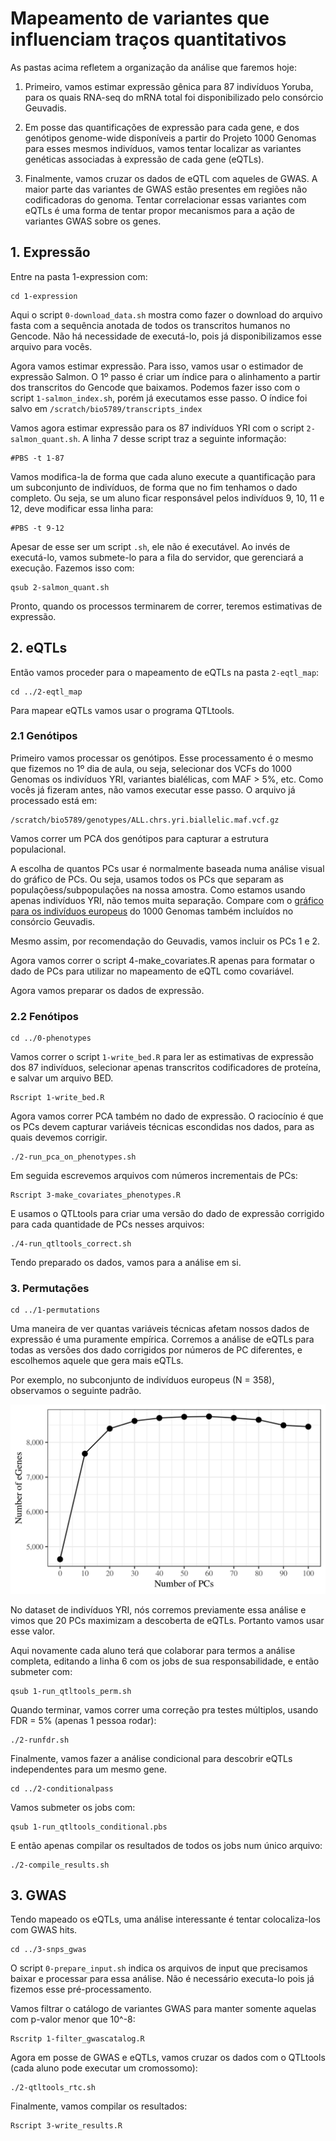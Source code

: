 # Mapeamento de variantes que influenciam traços quantitativos

As pastas acima refletem a organização da análise que faremos hoje:

1. Primeiro, vamos estimar expressão gênica para 87 indivíduos Yoruba, para os quais RNA-seq do mRNA total foi disponibilizado pelo consórcio Geuvadis.

2. Em posse das quantificações de expressão para cada gene, e dos genótipos genome-wide disponíveis a partir do Projeto 1000 Genomas para esses mesmos indivíduos, vamos tentar localizar as variantes genéticas associadas à expressão de cada gene (eQTLs).

3. Finalmente, vamos cruzar os dados de eQTL com aqueles de GWAS. A maior parte das variantes de GWAS estão presentes em regiões não codificadoras do genoma. Tentar correlacionar essas variantes com eQTLs é uma forma de tentar propor mecanismos para a ação de variantes GWAS sobre os genes.

## 1. Expressão

Entre na pasta 1-expression com:

```
cd 1-expression
```

Aqui o script `0-download_data.sh` mostra como fazer o download do arquivo fasta com a sequência anotada de todos os transcritos humanos no Gencode. Não há necessidade de executá-lo, pois já disponibilizamos esse arquivo para vocês.

Agora vamos estimar expressão. Para isso, vamos usar o estimador de expressão Salmon. O 1º passo é criar um índice para o alinhamento a partir dos transcritos do Gencode que baixamos. Podemos fazer isso com o script `1-salmon_index.sh`, porém já executamos esse passo. O índice foi salvo em `/scratch/bio5789/transcripts_index`

Vamos agora estimar expressão para os 87 indivíduos YRI com o script `2-salmon_quant.sh`. A linha 7 desse script traz a seguinte informação:

```
#PBS -t 1-87
```

Vamos modifica-la de forma que cada aluno execute a quantificação para um subconjunto de indivíduos, de forma que no fim tenhamos o dado completo. Ou seja, se um aluno ficar responsável pelos indivíduos 9, 10, 11 e 12, deve modificar essa linha para:

```
#PBS -t 9-12
```

Apesar de esse ser um script `.sh`, ele não é executável. Ao invés de executá-lo, vamos submete-lo para a fila do servidor, que gerenciará a execução. Fazemos isso com:

```
qsub 2-salmon_quant.sh
```

Pronto, quando os processos terminarem de correr, teremos estimativas de expressão.

## 2. eQTLs

Então vamos proceder para o mapeamento de eQTLs na pasta `2-eqtl_map`:

```
cd ../2-eqtl_map
```

Para mapear eQTLs vamos usar o programa QTLtools.

### 2.1 Genótipos

Primeiro vamos processar os genótipos. Esse processamento é o mesmo que fizemos no 1º dia de aula, ou seja, selecionar dos VCFs do 1000 Genomas os indivíduos YRI, variantes bialélicas, com MAF > 5%, etc. Como vocês já fizeram antes, não vamos executar esse passo. O arquivo já processado está em:

```
/scratch/bio5789/genotypes/ALL.chrs.yri.biallelic.maf.vcf.gz
```

Vamos correr um PCA dos genótipos para capturar a estrutura populacional.

A escolha de quantos PCs usar é normalmente baseada numa análise visual do gráfico de PCs. Ou seja, usamos todos os PCs que separam as populaçõess/subpopulações na nossa amostra. Como estamos usando apenas indivíduos YRI, não temos muita separação. Compare com o [gráfico para os indivíduos europeus](https://github.com/genevol-usp/curso-genomica-evolutiva/blob/master/dia6/2-eqtl_map/0-genotypes/PCA_em_europeus.png) do 1000 Genomas também incluídos no consórcio Geuvadis.

Mesmo assim, por recomendação do Geuvadis, vamos incluir os PCs 1 e 2.

Agora vamos correr o script 4-make_covariates.R apenas para formatar o dado de PCs para utilizar no mapeamento de eQTL como covariável.

Agora vamos preparar os dados de expressão.

### 2.2 Fenótipos

```
cd ../0-phenotypes
```

Vamos correr o script `1-write_bed.R` para ler as estimativas de expressão dos 87 indivíduos, selecionar apenas transcritos codificadores de proteína, e salvar um arquivo BED.

```
Rscript 1-write_bed.R
```

Agora vamos correr PCA também no dado de expressão. O raciocínio é que os PCs devem capturar variáveis técnicas escondidas nos dados, para as quais devemos corrigir.

```
./2-run_pca_on_phenotypes.sh
```

Em seguida escrevemos arquivos com números incrementais de PCs:

```
Rscript 3-make_covariates_phenotypes.R
```

E usamos o QTLtools para criar uma versão do dado de expressão corrigido para cada quantidade de PCs nesses arquivos:

```
./4-run_qtltools_correct.sh
```

Tendo preparado os dados, vamos para a análise em si.

### 3. Permutações

```
cd ../1-permutations
```

Uma maneira de ver quantas variáveis técnicas afetam nossos dados de expressão é uma puramente empírica. Corremos a análise de eQTLs para todas as versões dos dado corrigidos por números de PC diferentes, e escolhemos aquele que gera mais eQTLs.

Por exemplo, no subconjunto de indivíduos europeus (N = 358), observamos o seguinte padrão.

![](./2-eqtl_map/1-permutations/eGenges_europeus.png)

No dataset de indivíduos YRI, nós corremos previamente essa análise e vimos que 20 PCs maximizam a descoberta de eQTLs. Portanto vamos usar esse valor.

Aqui novamente cada aluno terá que colaborar para termos a análise completa, editando a linha 6 com os jobs de sua responsabilidade, e então submeter com:

```
qsub 1-run_qtltools_perm.sh
```

Quando terminar, vamos correr uma correção pra testes múltiplos, usando FDR = 5% (apenas 1 pessoa rodar):

```
./2-runfdr.sh
```

Finalmente, vamos fazer a análise condicional para descobrir eQTLs independentes para um mesmo gene.

```
cd ../2-conditionalpass
```

Vamos submeter os jobs com:

```
qsub 1-run_qtltools_conditional.pbs
```

E então apenas compilar os resultados de todos os jobs num único arquivo:

```
./2-compile_results.sh
```

## 3. GWAS

Tendo mapeado os eQTLs, uma análise interessante é tentar colocaliza-los com GWAS hits.

```
cd ../3-snps_gwas
```

O script `0-prepare_input.sh` indica os arquivos de input que precisamos baixar e processar para essa análise. Não é necessário executa-lo pois já fizemos esse pré-processamento.

Vamos filtrar o catálogo de variantes GWAS para manter somente aquelas com p-valor menor que 10^-8:

```
Rscritp 1-filter_gwascatalog.R
```

Agora em posse de GWAS e eQTLs, vamos cruzar os dados com o QTLtools (cada aluno pode executar um cromossomo):

```
./2-qtltools_rtc.sh
```

Finalmente, vamos compilar os resultados:

```
Rscript 3-write_results.R
```
